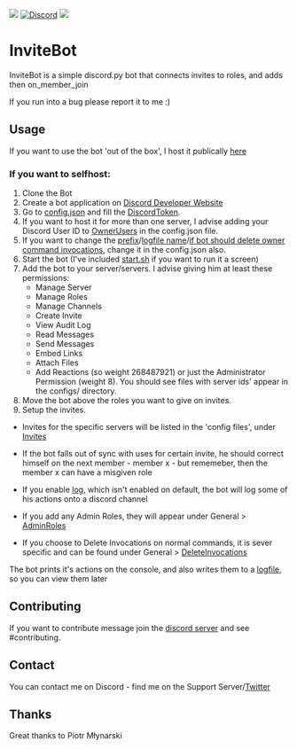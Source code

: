 <p align="center>
    <a target="https://n3v.live/invitebot"><img src="https://n3v.live/icons/bot-invite-blue.svg"></a>
    <a href="https://discord.gg/wsEU32a3ke"><img alt="Discord" src="https://img.shields.io/discord/788042409799712788?style=flat&logo=discord"></a>
    <img src="https://n3v.live/icons/license-MIT-yellow.svg">
</p>

# InviteBot
InviteBot is a simple discord.py bot that connects invites to roles, and adds then on_member_join

If you run into a bug please report it to me :)

## Usage
If you want to use the bot 'out of the box', I host it publically [here](https://discord.com/api/oauth2/authorize?client_id=788044126242603070&permissions=268487921&scope=bot)

### If you want to selfhost:
  1. Clone the Bot
  2. Create a bot application on [Discord Developer Website](https://discord.com/developers)
  3. Go to [config.json](https://github.com/Nevalicjus/invitebot/blob/main/config.json) and fill the [DiscordToken](https://github.com/Nevalicjus/invitebot/blob/main/config.json#L2).
  4. If you want to host it for more than one server, I advise adding your Discord User ID to [OwnerUsers](https://github.com/Nevalicjus/invitebot/blob/main/config.json#L5) in the config.json file.
  5. If you want to change the [prefix](https://github.com/Nevalicjus/invitebot/blob/main/config.json#L3)/[logfile name](https://github.com/Nevalicjus/invitebot/blob/main/config.json#L4)/[if bot should delete owner command invocations](https://github.com/Nevalicjus/invitebot/blob/main/config.json#L6), change it in the config.json also.
  6. Start the bot (I've included [start.sh](https://github.com/Nevalicjus/invitebot/blob/main/start.sh) if you want to run it a screen)
  7. Add the bot to your server/servers. I advise giving him at least these permissions:
     - Manage Server
     - Manage Roles
     - Manage Channels
     - Create Invite
     - View Audit Log
     - Read Messages
     - Send Messages
     - Embed Links
     - Attach Files
     - Add Reactions
     (so weight 268487921)
     or just the Administrator Permission (weight 8).
     You should see files with server ids' appear in the configs/ directory.
  8. Move the bot above the roles you want to give on invites.
  9. Setup the invites.

- Invites for the specific servers will be listed in the 'config files', under [Invites](https://github.com/Nevalicjus/invitebot/blob/main/configs/example-config.json#L7)

- If the bot falls out of sync with uses for certain invite, he should correct himself on the next member - member x - but rememeber, then the member x can have a misgiven role

- If you enable [log](https://github.com/Nevalicjus/invitebot/blob/main/configs/example-config.json#L5), which isn't enabled on default, the bot will log some of his actions onto a discord channel

- If you add any Admin Roles, they will appear under General > [AdminRoles](https://github.com/Nevalicjus/invitebot/blob/main/configs/example-config.json#L4)

- If you choose to Delete Invocations on normal commands, it is sever specific and can be found under General > [DeleteInvocations](https://github.com/Nevalicjus/invitebot/blob/main/configs/example-config.json#L3)  

The bot prints it's actions on the console, and also writes them to a [logfile](https://github.com/Nevalicjus/invitebot/blob/main/config.json#L4), so you can view them later

## Contributing
If you want to contribute message join the [discord server](https://discord.gg/wsEU32a3ke) and see #contributing.

## Contact
You can contact me on Discord - find me on the Support Server/[Twitter](https://twitter.com/maciejbromirski)

## Thanks
Great thanks to Piotr Młynarski
